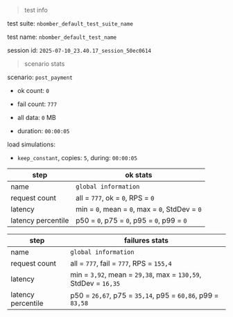 > test info

test suite: `nbomber_default_test_suite_name`

test name: `nbomber_default_test_name`

session id: `2025-07-10_23.40.17_session_50ec0614`

> scenario stats

scenario: `post_payment`

  - ok count: `0`

  - fail count: `777`

  - all data: `0` MB

  - duration: `00:00:05`

load simulations:

  - `keep_constant`, copies: `5`, during: `00:00:05`

|step|ok stats|
|---|---|
|name|`global information`|
|request count|all = `777`, ok = `0`, RPS = `0`|
|latency|min = `0`, mean = `0`, max = `0`, StdDev = `0`|
|latency percentile|p50 = `0`, p75 = `0`, p95 = `0`, p99 = `0`|


|step|failures stats|
|---|---|
|name|`global information`|
|request count|all = `777`, fail = `777`, RPS = `155,4`|
|latency|min = `3,92`, mean = `29,38`, max = `130,59`, StdDev = `16,35`|
|latency percentile|p50 = `26,67`, p75 = `35,14`, p95 = `60,86`, p99 = `83,58`|




